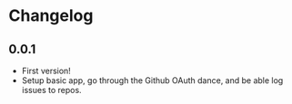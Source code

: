 # Changelog

## 0.0.1

- First version!
- Setup basic app, go through the Github OAuth dance, and be able log issues to repos.